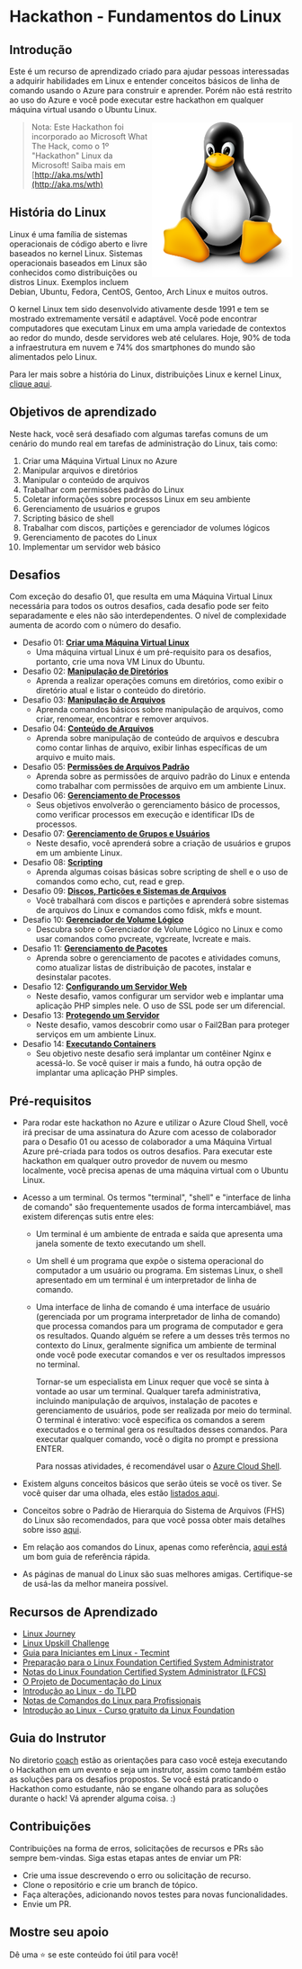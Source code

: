 # Hackathon - Fundamentos do Linux

## Introdução

Este é um recurso de aprendizado criado para ajudar pessoas interessadas a adquirir habilidades em Linux e entender conceitos básicos de linha de comando usando o Azure para construir e aprender. Porém não está restrito ao uso do Azure e você pode executar estre hackathon em qualquer máquina virtual usando o Ubuntu Linux.

<img align="right" src="./Student/resources/images/linuxpenguin.png" width="250"/>

> Nota: Este Hackathon foi incorporado ao Microsoft What The Hack, como o 1º "Hackathon" Linux da Microsoft! Saiba mais em [http://aka.ms/wth](http://aka.ms/wth)

## História do Linux

Linux é uma família de sistemas operacionais de código aberto e livre baseados no kernel Linux. Sistemas operacionais baseados em Linux são conhecidos como distribuições ou distros Linux. Exemplos incluem Debian, Ubuntu, Fedora, CentOS, Gentoo, Arch Linux e muitos outros.

O kernel Linux tem sido desenvolvido ativamente desde 1991 e tem se mostrado extremamente versátil e adaptável. Você pode encontrar computadores que executam Linux em uma ampla variedade de contextos ao redor do mundo, desde servidores web até celulares. Hoje, 90% de toda a infraestrutura em nuvem e 74% dos smartphones do mundo são alimentados pelo Linux.

Para ler mais sobre a história do Linux, distribuições Linux e kernel Linux, [clique aqui](./Student/resources/linux-history.md).


## Objetivos de aprendizado
Neste hack, você será desafiado com algumas tarefas comuns de um cenário do mundo real em tarefas de administração do Linux, tais como:

1. Criar uma Máquina Virtual Linux no Azure
2. Manipular arquivos e diretórios
3. Manipular o conteúdo de arquivos
4. Trabalhar com permissões padrão do Linux
5. Coletar informações sobre processos Linux em seu ambiente
6. Gerenciamento de usuários e grupos
7. Scripting básico de shell
8. Trabalhar com discos, partições e gerenciador de volumes lógicos
9. Gerenciamento de pacotes do Linux
10. Implementar um servidor web básico

## Desafios

Com exceção do desafio 01, que resulta em uma Máquina Virtual Linux necessária para todos os outros desafios, cada desafio pode ser feito separadamente e eles não são interdependentes. O nível de complexidade aumenta de acordo com o número do desafio.

* Desafio 01: **[Criar uma Máquina Virtual Linux](Student/Challenge-01.md)**
  - Uma máquina virtual Linux é um pré-requisito para os desafios, portanto, crie uma nova VM Linux do Ubuntu.
* Desafio 02: **[Manipulação de Diretórios](Student/Challenge-02.md)**
  - Aprenda a realizar operações comuns em diretórios, como exibir o diretório atual e listar o conteúdo do diretório.
* Desafio 03: **[Manipulação de Arquivos](Student/Challenge-03.md)**
  - Aprenda comandos básicos sobre manipulação de arquivos, como criar, renomear, encontrar e remover arquivos.
* Desafio 04: **[Conteúdo de Arquivos](Student/Challenge-04.md)**
  - Aprenda sobre manipulação de conteúdo de arquivos e descubra como contar linhas de arquivo, exibir linhas específicas de um arquivo e muito mais.
* Desafio 05: **[Permissões de Arquivos Padrão](Student/Challenge-05.md)**
  - Aprenda sobre as permissões de arquivo padrão do Linux e entenda como trabalhar com permissões de arquivo em um ambiente Linux.
* Desafio 06: **[Gerenciamento de Processos](Student/Challenge-06.md)**
  - Seus objetivos envolverão o gerenciamento básico de processos, como verificar processos em execução e identificar IDs de processos.
* Desafio 07: **[Gerenciamento de Grupos e Usuários](Student/Challenge-07.md)**
  - Neste desafio, você aprenderá sobre a criação de usuários e grupos em um ambiente Linux.
* Desafio 08: **[Scripting](Student/Challenge-08.md)**
  - Aprenda algumas coisas básicas sobre scripting de shell e o uso de comandos como echo, cut, read e grep.
* Desafio 09: **[Discos, Partições e Sistemas de Arquivos](Student/Challenge-09.md)**
  - Você trabalhará com discos e partições e aprenderá sobre sistemas de arquivos do Linux e comandos como fdisk, mkfs e mount.
* Desafio 10: **[Gerenciador de Volume Lógico](Student/Challenge-10.md)**
  - Descubra sobre o Gerenciador de Volume Lógico no Linux e como usar comandos como pvcreate, vgcreate, lvcreate e mais.
* Desafio 11: **[Gerenciamento de Pacotes](Student/Challenge-11.md)**
  - Aprenda sobre o gerenciamento de pacotes e atividades comuns, como atualizar listas de distribuição de pacotes, instalar e desinstalar pacotes.
* Desafio 12: **[Configurando um Servidor Web](Student/Challenge-12.md)**
  - Neste desafio, vamos configurar um servidor web e implantar uma aplicação PHP simples nele. O uso de SSL pode ser um diferencial.
* Desafio 13: **[Protegendo um Servidor](Student/Challenge-13.md)**
  - Neste desafio, vamos descobrir como usar o Fail2Ban para proteger serviços em um ambiente Linux.
* Desafio 14: **[Executando Containers](Student/Challenge-14.md)**
  - Seu objetivo neste desafio será implantar um contêiner Nginx e acessá-lo. Se você quiser ir mais a fundo, há outra opção de implantar uma aplicação PHP simples.

## Pré-requisitos
- Para rodar este hackathon no Azure e utilizar o Azure Cloud Shell, você irá precisar de uma assinatura do Azure com acesso de colaborador para o Desafio 01 ou acesso de colaborador a uma Máquina Virtual Azure pré-criada para todos os outros desafios. Para executar este hackathon em qualquer outro provedor de nuvem ou mesmo localmente, você precisa apenas de uma máquina virtual com o Ubuntu Linux.
- Acesso a um terminal. Os termos "terminal", "shell" e "interface de linha de comando" são frequentemente usados ​​de forma intercambiável, mas existem diferenças sutis entre eles:

	* Um terminal é um ambiente de entrada e saída que apresenta uma janela somente de texto executando um shell.
	* Um shell é um programa que expõe o sistema operacional do computador a um usuário ou programa. Em sistemas Linux, o shell apresentado em um terminal é um interpretador de linha de comando.
	* Uma interface de linha de comando é uma interface de usuário (gerenciada por um programa interpretador de linha de comando) que processa comandos para um programa de computador e gera os resultados.
Quando alguém se refere a um desses três termos no contexto do Linux, geralmente significa um ambiente de terminal onde você pode executar comandos e ver os resultados impressos no terminal.

		Tornar-se um especialista em Linux requer que você se sinta à vontade ao usar um terminal. Qualquer tarefa administrativa, incluindo manipulação de arquivos, instalação de pacotes e gerenciamento de usuários, pode ser realizada por meio do terminal. O terminal é interativo: você especifica os comandos a serem executados e o terminal gera os resultados desses comandos. Para executar qualquer comando, você o digita no prompt e pressiona ENTER.

		Para nossas atividades, é recomendável usar o [Azure Cloud Shell](http://shell.azure.com/).

- Existem alguns conceitos básicos que serão úteis se você os tiver. Se você quiser dar uma olhada, eles estão [listados aqui](./Student/resources/concepts.md).
- Conceitos sobre o Padrão de Hierarquia do Sistema de Arquivos (FHS) do Linux são recomendados, para que você possa obter mais detalhes sobre isso [aqui](./Student/resources/fhs.md).
- Em relação aos comandos do Linux, apenas como referência, [aqui está](./Student/resources/commands.md) um bom guia de referência rápida.
- As páginas de manual do Linux são suas melhores amigas. Certifique-se de usá-las da melhor maneira possível.

## Recursos de Aprendizado

* [Linux Journey](https://linuxjourney.com/)
* [Linux Upskill Challenge](https://linuxupskillchallenge.org/)
* [Guia para Iniciantes em Linux - Tecmint](https://www.tecmint.com/free-online-linux-learning-guide-for-beginners/)
* [Preparação para o Linux Foundation Certified System Administrator](https://github.com/Bes0n/LFCS)
* [Notas do Linux Foundation Certified System Administrator (LFCS)](https://github.com/simonesavi/lfcs)
* [O Projeto de Documentação do Linux](https://tldp.org/)
* [Introdução ao Linux - do TLPD](https://tldp.org/LDP/intro-linux/intro-linux.pdf)
* [Notas de Comandos do Linux para Profissionais](https://goalkicker.com/LinuxBook/LinuxNotesForProfessionals.pdf)
* [Introdução ao Linux - Curso gratuito da Linux Foundation](https://training.linuxfoundation.org/training/introduction-to-linux/)

## Guia do Instrutor

No diretorio [coach](./Coach/) estão as orientações para caso você esteja executando o Hackathon em um evento e seja um instrutor, assim como também estão as soluções para os desafios propostos. Se você está praticando o Hackathon como estudante, não se engane olhando para as soluções durante o hack! Vá aprender alguma coisa. :)

## Contribuições
Contribuições na forma de erros, solicitações de recursos e PRs são sempre bem-vindas. Siga estas etapas antes de enviar um PR:

* Crie uma issue descrevendo o erro ou solicitação de recurso.
* Clone o repositório e crie um branch de tópico.
* Faça alterações, adicionando novos testes para novas funcionalidades.
* Envie um PR.

## Mostre seu apoio
Dê uma ⭐️ se este conteúdo foi útil para você!

